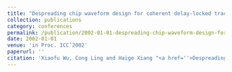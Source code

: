 ```yaml
---
title: "Despreading chip waveform design for coherent delay-locked tracking in DS/SS systems"
collection: publications
category: conferences
permalink: /publication/2002-01-01-despreading-chip-waveform-design-for-coherent-delay-locked-tracking-in-ds-ss-systems
date: 2002-01-01
venue: 'in Proc. ICC’2002'
paperurl: ''
citation: 'Xiaofu Wu, Cong Ling and Haige Xiang "<a href=''>Despreading chip waveform design for coherent delay-locked tracking in DS/SS systems</a>", in Proc. ICC’2002, New York.'
---
```

